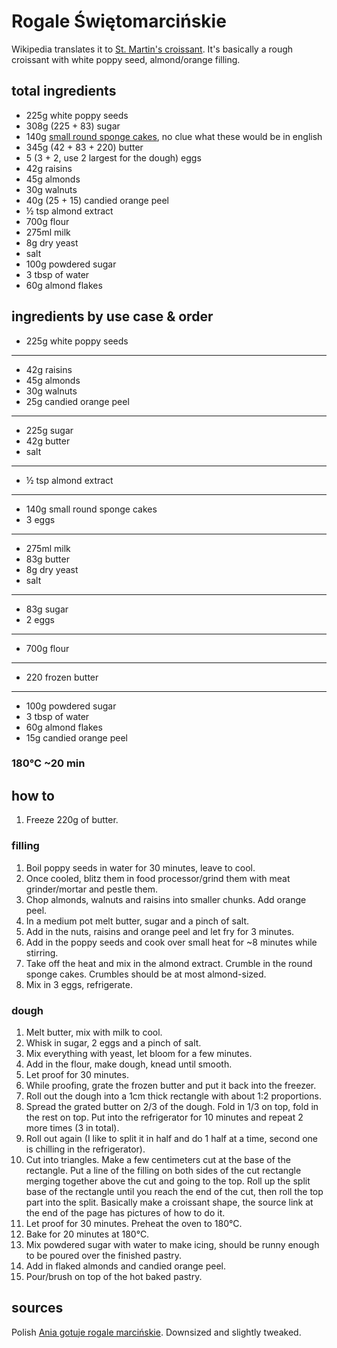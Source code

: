# Rogale Świętomarcińskie

Wikipedia translates it to [St. Martin's croissant](https://en.wikipedia.org/wiki/St._Martin%27s_croissant). It's basically a rough croissant with white poppy seed, almond/orange filling.

## total ingredients

- 225g white poppy seeds
- 308g (225 + 83) sugar
- 140g [small round sponge cakes](https://www.google.com/search?q=ciastka+biszkopty), no clue what these would be in english
- 345g (42 + 83 + 220) butter
- 5 (3 + 2, use 2 largest for the dough) eggs
- 42g raisins
- 45g almonds
- 30g walnuts
- 40g (25 + 15) candied orange peel
- ½ tsp almond extract
- 700g flour
- 275ml milk
- 8g dry yeast
- salt
- 100g powdered sugar
- 3 tbsp of water
- 60g almond flakes

## ingredients by use case & order

- 225g white poppy seeds

---

- 42g raisins
- 45g almonds
- 30g walnuts
- 25g candied orange peel

---

- 225g sugar
- 42g butter
- salt

---

- ½ tsp almond extract

---

- 140g small round sponge cakes
- 3 eggs

---

- 275ml milk
- 83g butter
- 8g dry yeast
- salt

---

- 83g sugar
- 2 eggs

---

- 700g flour

---

- 220 frozen butter

---

- 100g powdered sugar
- 3 tbsp of water
- 60g almond flakes
- 15g candied orange peel

### 180°C ~20 min

## how to

1. Freeze 220g of butter.

### filling

1. Boil poppy seeds in water for 30 minutes, leave to cool.
2. Once cooled, blitz them in food processor/grind them with meat grinder/mortar and pestle them.
3. Chop almonds, walnuts and raisins into smaller chunks. Add orange peel.
4. In a medium pot melt butter, sugar and a pinch of salt.
5. Add in the nuts, raisins and orange peel and let fry for 3 minutes.
6. Add in the poppy seeds and cook over small heat for ~8 minutes while stirring.
7. Take off the heat and mix in the almond extract. Crumble in the round sponge cakes. Crumbles should be at most almond-sized.
8. Mix in 3 eggs, refrigerate.

### dough

1. Melt butter, mix with milk to cool.
2. Whisk in sugar, 2 eggs and a pinch of salt.
3. Mix everything with yeast, let bloom for a few minutes.
4. Add in the flour, make dough, knead until smooth.
5. Let proof for 30 minutes.
6. While proofing, grate the frozen butter and put it back into the freezer.
7. Roll out the dough into a 1cm thick rectangle with about 1:2 proportions.
8. Spread the grated butter on 2/3 of the dough. Fold in 1/3 on top, fold in the rest on top. Put into the refrigerator for 10 minutes and repeat 2 more times (3 in total).
9. Roll out again (I like to split it in half and do 1 half at a time, second one is chilling in the refrigerator).
10. Cut into triangles. Make a few centimeters cut at the base of the rectangle. Put a line of the filling on both sides of the cut rectangle merging together above the cut and going to the top. Roll up the split base of the rectangle until you reach the end of the cut, then roll the top part into the split. Basically make a croissant shape, the source link at the end of the page has pictures of how to do it.
11. Let proof for 30 minutes. Preheat the oven to 180°C.
12. Bake for 20 minutes at 180°C.
13. Mix powdered sugar with water to make icing, should be runny enough to be poured over the finished pastry.
14. Add in flaked almonds and candied orange peel.
15. Pour/brush on top of the hot baked pastry.

## sources

Polish [Ania gotuje rogale marcińskie](https://aniagotuje.pl/przepis/rogale-marcinskie). Downsized and slightly tweaked.
